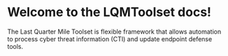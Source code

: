 # Welcome to the LQMToolset docs!

The Last Quarter Mile Toolset is flexible framework that allows automation to process cyber threat information (CTI) and update endpoint defense tools.

